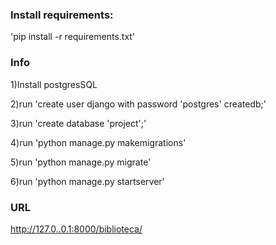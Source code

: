 ### Install requirements:

 'pip install -r requirements.txt'

### Info

1)Install postgresSQL

2)run 'create user django with password 'postgres' createdb;'

3)run 'create database 'project';'

4)run 'python manage.py makemigrations'

5)run 'python manage.py migrate'

6)run 'python manage.py startserver'

### URL

http://127.0..0.1:8000/biblioteca/